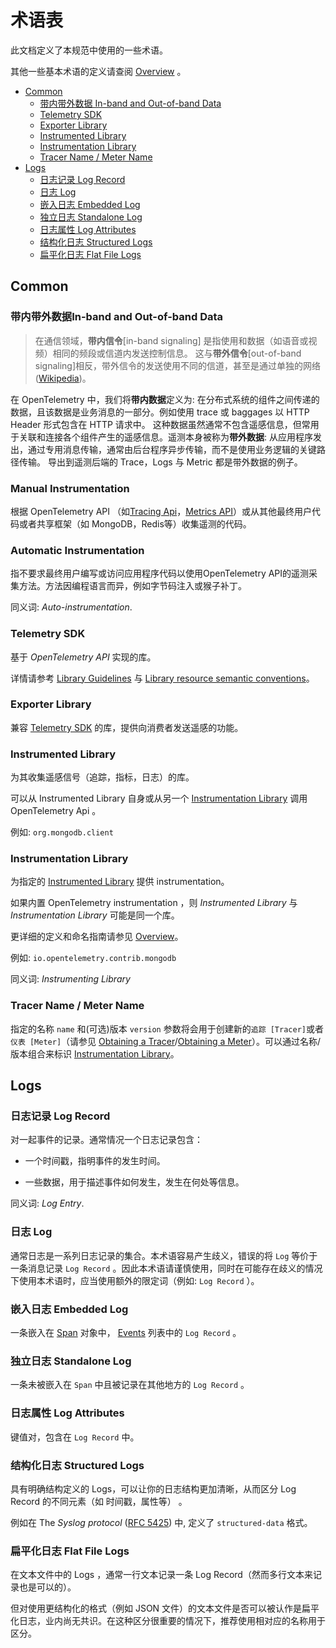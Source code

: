 # 术语表

此文档定义了本规范中使用的一些术语。

其他一些基本术语的定义请查阅 [Overview](overview.md) 。



<!-- Re-generate TOC with `markdown-toc --no-first-h1 -i` -->

<!-- toc -->

- [Common](#common)
  * [带内带外数据 In-band and Out-of-band Data](#带内带外数据-in-band-and-out-of-band-data)
  * [Telemetry SDK](#telemetry-sdk)
  * [Exporter Library](#exporter-library)
  * [Instrumented Library](#instrumented-library)
  * [Instrumentation Library](#instrumentation-library)
  * [Tracer Name / Meter Name](#tracer-name--meter-name)
- [Logs](#logs)
  * [日志记录 Log Record](#日志记录-log-record)
  * [日志 Log](#日志-log)
  * [嵌入日志 Embedded Log](#嵌入日志-embedded-log)
  * [独立日志 Standalone Log](#独立日志-standalone-log)
  * [日志属性 Log Attributes](#日志属性-log-attributes)
  * [结构化日志 Structured Logs](#结构化日志-structured-logs)
  * [扁平化日志 Flat File Logs](#扁平化日志-flat-file-logs)

<!-- tocstop -->

## Common

<a name="in-band"></a>
<a name="out-of-band"></a>

### 带内带外数据In-band and Out-of-band Data

> 在通信领域，**带内信令**[in-band signaling] 是指使用和数据（如语音或视频）相同的频段或信道内发送控制信息。
> 这与**带外信令**[out-of-band signaling]相反，带外信令的发送使用不同的信道，甚至是通过单独的网络 ([Wikipedia](https://en.wikipedia.org/wiki/In-band_signaling))。

在 OpenTelemetry 中，我们将**带内数据**定义为: 在分布式系统的组件之间传递的数据，且该数据是业务消息的一部分。例如使用 trace 或 baggages 以 HTTP Header 形式包含在 HTTP 请求中。
这种数据虽然通常不包含遥感信息，但常用于关联和连接各个组件产生的遥感信息。遥测本身被称为**带外数据**: 从应用程序发出，通过专用消息传输，通常由后台程序异步传输，而不是使用业务逻辑的关键路径传输。
导出到遥测后端的 Trace，Logs 与 Metric 都是带外数据的例子。

### Manual Instrumentation

根据 OpenTelemetry API （如[Tracing Api](trace/api.md)，[Metrics API](metrics/api.md)）或从其他最终用户代码或者共享框架（如 MongoDB，Redis等）收集遥测的代码。

### Automatic Instrumentation

指不要求最终用户编写或访问应用程序代码以使用OpenTelemetry API的遥测采集方法。方法因编程语言而异，例如字节码注入或猴子补丁。

同义词: *Auto-instrumentation*.

### Telemetry SDK

基于 *OpenTelemetry API* 实现的库。

详情请参考 [Library Guidelines](contents/library-guidelines.md#sdk-implementation) 与 [Library resource semantic conventions](resource/semantic_conventions/README.md#telemetry-sdk)。

### Exporter Library

兼容 [Telemetry SDK](#telemetry-sdk) 的库，提供向消费者发送遥感的功能。

### Instrumented Library

为其收集遥感信号（追踪，指标，日志）的库。

可以从 Instrumented Library 自身或从另一个 [Instrumentation Library](#instrumentation-library) 调用 OpenTelemetry Api 。	

例如: `org.mongodb.client`

### Instrumentation Library

为指定的 [Instrumented Library](#instrumented-library) 提供 instrumentation。

如果内置 OpenTelemetry instrumentation ，则 *Instrumented Library* 与 *Instrumentation Library* 可能是同一个库。

更详细的定义和命名指南请参见 [Overview](overview.md#instrumentation-libraries)。

例如: `io.opentelemetry.contrib.mongodb`

同义词: *Instrumenting Library*

### Tracer Name / Meter Name

指定的名称 `name` 和(可选)版本 `version` 参数将会用于创建新的`追踪 [Tracer]`或者`仪表 [Meter]`（请参见 [Obtaining a Tracer](trace/api.md#tracerprovider)/[Obtaining a Meter](metrics/api.md#meter-interface)）。可以通过名称/版本组合来标识 [Instrumentation Library](#instrumentation-library)。

## Logs

### 日志记录 Log Record

对一起事件的记录。通常情况一个日志记录包含：

- 一个时间戳，指明事件的发生时间。

- 一些数据，用于描述事件如何发生，发生在何处等信息。

同义词: *Log Entry*.

### 日志 Log

通常日志是一系列日志记录的集合。本术语容易产生歧义，错误的将 `Log` 等价于一条消息记录 `Log Record` 。因此本术语请谨慎使用，同时在可能存在歧义的情况下使用本术语时，应当使用额外的限定词（例如: `Log Record` ）。

### 嵌入日志 Embedded Log

一条嵌入在 [Span](trace/api.md#span) 对象中， [Events](trace/api.md#新增事件-Add-Events) 列表中的 `Log Record` 。

### 独立日志 Standalone Log

一条未被嵌入在 `Span` 中且被记录在其他地方的 `Log Record` 。

### 日志属性 Log Attributes

键值对，包含在 `Log Record` 中。 

### 结构化日志 Structured Logs

具有明确结构定义的 Logs，可以让你的日志结构更加清晰，从而区分 Log Record 的不同元素（如 时间戳，属性等） 。

例如在 The _Syslog protocol_ ([RFC 5425](https://tools.ietf.org/html/rfc5424)) 中, 定义了 `structured-data` 格式。


### 扁平化日志 Flat File Logs

在文本文件中的 Logs ，通常一行文本记录一条 Log Record（然而多行文本来记录也是可以的）。

但对使用更结构化的格式（例如 JSON 文件）的文本文件是否可以被认作是扁平化日志，业内尚无共识。在这种区分很重要的情况下，推荐使用相对应的名称用于区分。
